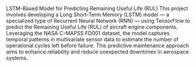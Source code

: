 LSTM-Based Model for Predicting Remaining Useful Life (RUL)
This project involves developing a Long Short-Term Memory (LSTM) model — a specialized type of Recurrent Neural Network (RNN) — using TensorFlow to predict the Remaining Useful Life (RUL) of aircraft engine components. Leveraging the NASA C-MAPSS FD001 dataset, the model captures temporal patterns in multivariate sensor data to estimate the number of operational cycles left before failure. This predictive maintenance approach aims to enhance reliability and reduce unexpected downtimes in aerospace systems.
